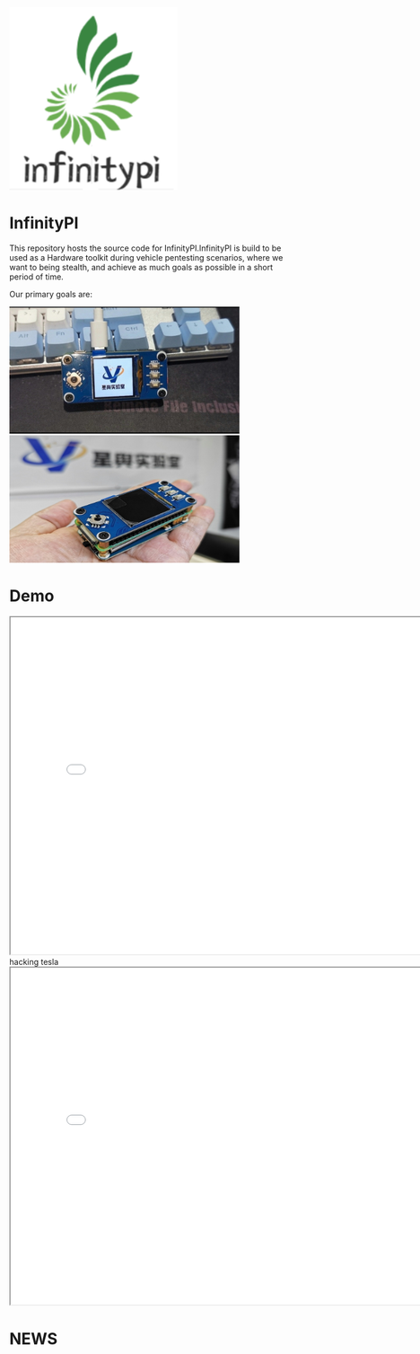 <img src="./data/img/3.png" width=300px>

# InfinityPI
This repository hosts the source code for InfinityPI.InfinityPI is build to be used as a Hardware toolkit
during vehicle pentesting scenarios, where we want to being stealth, and achieve as much goals as possible
in a short period of time.


Our primary goals are:
<br>

<img src="./data/img/1.jpg" width=410px><img src="./data/img/2.jpg" width=410px>

# Demo
<iframe src="./data/video/1.mp4" height=600 width=800></iframe>
<br />hacking tesla
<iframe src="./data/video/2.mp4" height=600 width=800></iframe>
<br />

# NEWS